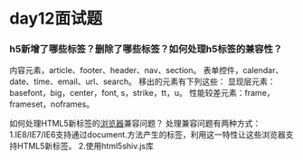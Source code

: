 # day12面试题

### h5新增了哪些标签？删除了哪些标签？如何处理h5标签的兼容性？

内容元素，article、footer、header、nav、section。
表单控件，calendar、date、time、email、url、search。
移出的元素有下列这些：
显现层元素：basefont，big，center，font, s，strike，tt，u。
性能较差元素：frame，frameset，noframes。

如何处理HTML5新标签的[浏览器](https://www.baidu.com/s?wd=%E6%B5%8F%E8%A7%88%E5%99%A8&tn=SE_PcZhidaonwhc_ngpagmjz&rsv_dl=gh_pc_zhidao)兼容问题？
处理兼容问题有两种方式：
1.IE8/IE7/IE6支持通过document.方法产生的标签，利用这一特性让这些浏览器支持HTML5新标签。
2.使用html5shiv.js库